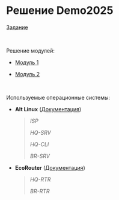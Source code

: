 # Решение Demo2025

[Задание](https://github.com/damh66/demo2025/blob/main/%D0%9A%D0%9E%D0%94%2009.02.06-1-2025%20%D0%A2%D0%BE%D0%BC%201%20(%D1%81%D0%BE%D0%BA%D1%80).pdf)

<br/>

Решение модулей:

- [Модуль 1](https://github.com/damh66/demo2025/tree/main/module1)

- [Модуль 2](https://github.com/damh66/demo2025/tree/main/module2)

<br/>

Используемые операционные системы:

- **Alt Linux** ([Документация](https://www.altlinux.org/%D0%93%D0%BB%D0%B0%D0%B2%D0%BD%D0%B0%D1%8F_%D1%81%D1%82%D1%80%D0%B0%D0%BD%D0%B8%D1%86%D0%B0))
   > *ISP*
   >
   > *HQ-SRV*
   >
   > *HQ-CLI*
   >
   > *BR-SRV*
 
- **EcoRouter** ([Документация](https://docs.rdpin.ru/EcoRouter-UserGuide.pdf))
   > *HQ-RTR*
   >
   > *BR-RTR*
  

